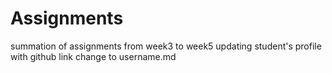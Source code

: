 # Assignments
summation of assignments from week3 to week5
updating student's profile with github link
change to username.md
